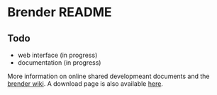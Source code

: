 Brender README
==============

Todo
----

* web interface (in progress)
* documentation (in progress)

More information on online shared developmeant documents and the [brender wiki](https://github.com/oenvoyage/brender/wiki). A download page is also available [here](http://oenvoyage.github.com/brender/).
